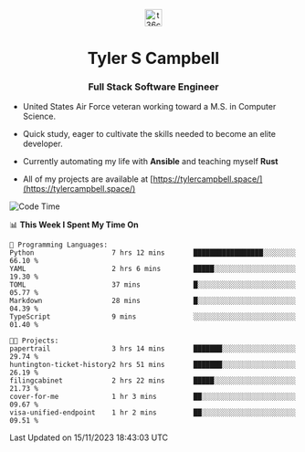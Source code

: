 <p align="center">
<a href="https://www.linkedin.com/in/t36campbell" target="blank"><img align="center" src="https://ik.imagekit.io/t36campbell/Portfolio/linkedin.png.original_m8bbGgPh6.png" alt="t36campbell" height="30" width="30" /></a>
</p>
<h1 align="center">Tyler S Campbell</h1>
<h3 align="center">Full Stack Software Engineer</h3>

* United States Air Force veteran working toward a M.S. in Computer Science.

* Quick study, eager to cultivate the skills needed to become an elite developer.

* Currently automating my life with **Ansible** and teaching myself **Rust**

* All of my projects are available at [https://tylercampbell.space/](https://tylercampbell.space/)

<!--START_SECTION:waka-->
![Code Time](http://img.shields.io/badge/Code%20Time-2%2C979%20hrs%202%20mins-blue)

📊 **This Week I Spent My Time On** 

```text
💬 Programming Languages: 
Python                   7 hrs 12 mins       █████████████████░░░░░░░░   66.10 % 
YAML                     2 hrs 6 mins        █████░░░░░░░░░░░░░░░░░░░░   19.30 % 
TOML                     37 mins             █░░░░░░░░░░░░░░░░░░░░░░░░   05.77 % 
Markdown                 28 mins             █░░░░░░░░░░░░░░░░░░░░░░░░   04.39 % 
TypeScript               9 mins              ░░░░░░░░░░░░░░░░░░░░░░░░░   01.40 % 

🐱‍💻 Projects: 
papertrail               3 hrs 14 mins       ███████░░░░░░░░░░░░░░░░░░   29.74 % 
huntington-ticket-history2 hrs 51 mins       ███████░░░░░░░░░░░░░░░░░░   26.19 % 
filingcabinet            2 hrs 22 mins       █████░░░░░░░░░░░░░░░░░░░░   21.73 % 
cover-for-me             1 hr 3 mins         ██░░░░░░░░░░░░░░░░░░░░░░░   09.67 % 
visa-unified-endpoint    1 hr 2 mins         ██░░░░░░░░░░░░░░░░░░░░░░░   09.51 % 
```


 Last Updated on 15/11/2023 18:43:03 UTC
<!--END_SECTION:waka-->
